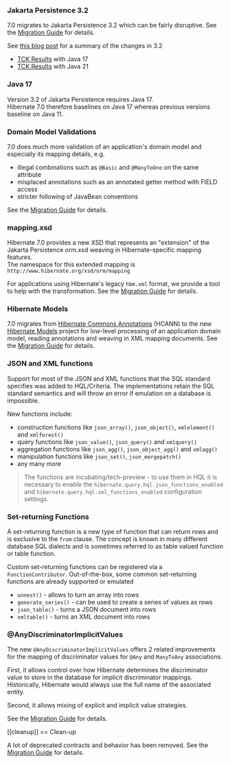 
### <a name="jpa-32"></a> Jakarta Persistence 3.2

7.0 migrates to Jakarta Persistence 3.2 which can be fairly disruptive.
See the [Migration Guide](https://docs.jboss.org/hibernate/orm/7.0/migration-guide/migration-guide.html#jpa-32) for details.

See [this blog post](https://in.relation.to/2024/04/01/jakarta-persistence-3/) for a summary of the changes in 3.2

- [TCK Results](https://ci.hibernate.org/view/ORM/job/hibernate-orm-tck-3.2/job/wip%252F7.0/24/) with Java 17
- [TCK Results](https://ci.hibernate.org/view/ORM/job/hibernate-orm-tck-3.2/job/wip%252F7.0/25/) with Java 21

### <a name="java-17"></a> Java 17

Version 3.2 of Jakarta Persistence requires Java 17.  
Hibernate 7.0 therefore baselines on Java 17 whereas previous versions baseline on Java 11.

### <a name="model-validations"></a> Domain Model Validations

7.0 does much more validation of an application's domain model and especially its mapping details, e.g.

* illegal combinations such as `@Basic` and `@ManyToOne` on the same attribute
* misplaced annotations such as an annotated getter method with FIELD access
* stricter following of JavaBean conventions

See the [Migration Guide](https://docs.jboss.org/hibernate/orm/7.0/migration-guide/migration-guide.html#annotation-validation) for details.


### <a name="mapping-xml"></a> mapping.xsd

Hibernate 7.0 provides a new XSD that represents an "extension" of the Jakarta Persistence orm.xsd weaving in Hibernate-specific mapping features.  
The namespace for this extended mapping is `http://www.hibernate.org/xsd/orm/mapping`

For applications using Hibernate's legacy `hbm.xml` format, we provide a tool to help with the transformation.
See the [Migration Guide](https://docs.jboss.org/hibernate/orm/7.0/migration-guide/migration-guide.html#hbm-transform) for details.


### <a name="hibernate-models"></a> Hibernate Models

7.0 migrates from [Hibernate Commons Annotations](https://github.com/hibernate/hibernate-commons-annotations/) (HCANN) to the new [Hibernate Models](https://github.com/hibernate/hibernate-models) project for low-level processing of an application domain model, reading annotations and weaving in XML mapping documents.
See the [Migration Guide](https://docs.jboss.org/hibernate/orm/7.0/migration-guide/migration-guide.html#hibernate-models) for details.


### <a name="json-and-xml-functions"></a> JSON and XML functions

Support for most of the JSON and XML functions that the SQL standard specifies was added to HQL/Criteria.
The implementations retain the SQL standard semantics and will throw an error if emulation on a database is impossible.

New functions include:

* construction functions like `json_array()`, `json_object()`, `xmlelement()` and `xmlforest()`
* query functions like `json_value()`, `json_query()` and `xmlquery()`
* aggregation functions like `json_agg()`, `json_object_agg()` and `xmlagg()`
* manipulation functions like `json_set()`, `json_mergepatch()`
* any many more

> The functions are incubating/tech-preview - to use them in HQL it is necessary to enable the `hibernate.query.hql.json_functions_enabled` and `hibernate.query.hql.xml_functions_enabled` configuration settings.


### <a name="set-returning-functions"></a> Set-returning Functions

A set-returning function is a new type of function that can return rows and is exclusive to the `from` clause.
The concept is known in many different database SQL dialects and is sometimes referred to as table valued function or table function.

Custom set-returning functions can be registered via a `FunctionContributor`.
Out-of-the-box, some common set-returning functions are already supported or emulated

* `unnest()` - allows to turn an array into rows
* `generate_series()` - can be used to create a series of values as rows
* `json_table()` - turns a JSON document into rows
* `xmltable()` - turns an XML document into rows

### <a name="any-discriminator"></a> @AnyDiscriminatorImplicitValues

The new  `@AnyDiscriminatorImplicitValues` offers 2 related improvements for the mapping of discriminator values
for `@Any` and `ManyToAny` associations.

First, it allows control over how Hibernate determines the discriminator value to store in the database for
implicit discriminator mappings.  Historically, Hibernate would always use the full name of the associated
entity.

Second, it allows mixing of explicit and implicit value strategies.

See the [Migration Guide](https://docs.jboss.org/hibernate/orm/7.0/userguide/html_single/Hibernate_User_Guide.html#associations-any) for details.


[[cleanup]]
== Clean-up

A lot of deprecated contracts and behavior has been removed.
See the [Migration Guide](https://docs.jboss.org/hibernate/orm/7.0/migration-guide/migration-guide.html#cleanup) for details.

